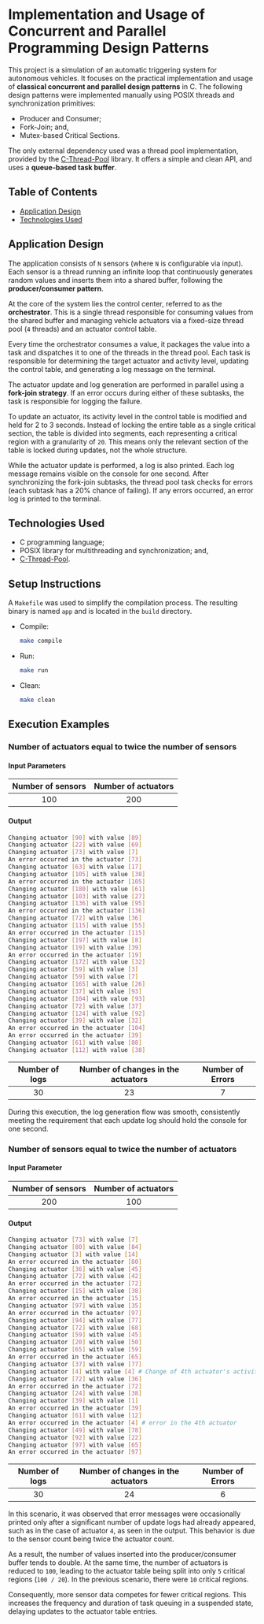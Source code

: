# Implementation and Usage of Concurrent and Parallel Programming Design Patterns

This project is a simulation of an automatic triggering system for autonomous vehicles. It focuses on the practical implementation and usage of **classical concurrent and parallel design patterns** in C. The following design patterns were implemented manually using POSIX threads and synchronization primitives:

- Producer and Consumer;
- Fork-Join; and,
- Mutex-based Critical Sections.

The only external dependency used was a thread pool implementation, provided by the [C-Thread-Pool](https://github.com/Pithikos/C-Thread-Pool) library. It offers a simple and clean API, and uses a **queue-based task buffer**.

## Table of Contents

- [Application Design](#application-design)
- [Technologies Used](#technologies-used)

## Application Design

The application consists of `N` sensors (where `N` is configurable via input). Each sensor is a thread running an infinite loop that continuously generates random values and inserts them into a shared buffer, following the **producer/consumer pattern**.

At the core of the system lies the control center, referred to as the **orchestrator**. This is a single thread responsible for consuming values from the shared buffer and managing vehicle actuators via a fixed-size thread pool (`4` threads) and an actuator control table.

Every time the orchestrator consumes a value, it packages the value into a task and dispatches it to one of the threads in the thread pool. Each task is responsible for determining the target actuator and activity level, updating the control table, and generating a log message on the terminal.

The actuator update and log generation are performed in parallel using a **fork-join strategy**. If an error occurs during either of these subtasks, the task is responsible for logging the failure.

To update an actuator, its activity level in the control table is modified and held for 2 to 3 seconds. Instead of locking the entire table as a single critical section, the table is divided into segments, each representing a critical region with a granularity of `20`. This means only the relevant section of the table is locked during updates, not the whole structure.

While the actuator update is performed, a log is also printed. Each log message remains visible on the console for one second. After synchronizing the fork-join subtasks, the thread pool task checks for errors (each subtask has a 20% chance of failing). If any errors occurred, an error log is printed to the terminal.

## Technologies Used

- C programming language;
- POSIX library for multithreading and synchronization; and,
- [C-Thread-Pool](https://github.com/Pithikos/C-Thread-Pool).

## Setup Instructions

A `Makefile` was used to simplify the compilation process. The resulting binary is named `app` and is located in the `build` directory.

- Compile:
    ```bash
    make compile
    ```
- Run:
    ```bash
    make run
    ```
- Clean:
    ```bash
    make clean
    ```

## Execution Examples

### Number of actuators equal to twice the number of sensors

#### Input Parameters

| Number of sensors | Number of actuators |
| :----------------: | :-----------------: |
|        100         |        200          |

#### Output

```bash
Changing actuator [90] with value [89]
Changing actuator [22] with value [69]
Changing actuator [73] with value [7]
An error occurred in the actuator [73]
Changing actuator [63] with value [17]
Changing actuator [105] with value [38]
An error occurred in the actuator [105]
Changing actuator [180] with value [61]
Changing actuator [103] with value [27]
Changing actuator [136] with value [95]
An error occurred in the actuator [136]
Changing actuator [72] with value [36]
Changing actuator [115] with value [55]
An error occurred in the actuator [115]
Changing actuator [197] with value [8]
Changing actuator [19] with value [39]
An error occurred in the actuator [19]
Changing actuator [172] with value [32]
Changing actuator [59] with value [3]
Changing actuator [59] with value [7]
Changing actuator [165] with value [26]
Changing actuator [37] with value [93]
Changing actuator [104] with value [93]
Changing actuator [72] with value [37]
Changing actuator [124] with value [92]
Changing actuator [39] with value [32]
An error occurred in the actuator [104]
An error occurred in the actuator [39]
Changing actuator [61] with value [88]
Changing actuator [112] with value [38]
```

| Number of logs | Number of changes in the actuators | Number of Errors |
| :----------------: | :-----------------: | :-----------------: |
|        30         |        23          | 7 |

During this execution, the log generation flow was smooth, consistently meeting the requirement that each update log should hold the console for one second.

### Number of sensors equal to twice the number of actuators

#### Input Parameter

| Number of sensors | Number of actuators |
| :----------------: | :-----------------: |
|        200         |        100          |

#### Output

```bash
Changing actuator [73] with value [7]
Changing actuator [80] with value [84]
Changing actuator [3] with value [14]
An error occurred in the actuator [80]
Changing actuator [36] with value [45]
Changing actuator [72] with value [42]
An error occurred in the actuator [72]
Changing actuator [15] with value [38]
An error occurred in the actuator [15]
Changing actuator [97] with value [35]
An error occurred in the actuator [97]
Changing actuator [94] with value [77]
Changing actuator [72] with value [68]
Changing actuator [59] with value [45]
Changing actuator [20] with value [50]
Changing actuator [65] with value [59]
An error occurred in the actuator [65]
Changing actuator [37] with value [77]
Changing actuator [4] with value [4] # Change of 4th actuator's activity level
Changing actuator [72] with value [36]
An error occurred in the actuator [72]
Changing actuator [24] with value [38]
Changing actuator [39] with value [1]
An error occurred in the actuator [39]
Changing actuator [61] with value [12]
An error occurred in the actuator [4] # error in the 4th actuator
Changing actuator [49] with value [78]
Changing actuator [92] with value [22]
Changing actuator [97] with value [65]
An error occurred in the actuator [97]
```

| Number of logs | Number of changes in the actuators | Number of Errors |
| :----------------: | :-----------------: | :-----------------: |
|        30         |        24          | 6 |

In this scenario, it was observed that error messages were occasionally printed only after a significant number of update logs had already appeared, such as in the case of actuator `4`, as seen in the output. This behavior is due to the sensor count being twice the actuator count.

As a result, the number of values inserted into the producer/consumer buffer tends to double. At the same time, the number of actuators is reduced to `100`, leading to the actuator table being split into only `5` critical regions (`100 / 20`). In the previous scenario, there were `10` critical regions.

Consequently, more sensor data competes for fewer critical regions. This increases the frequency and duration of task queuing in a suspended state, delaying updates to the actuator table entries.
